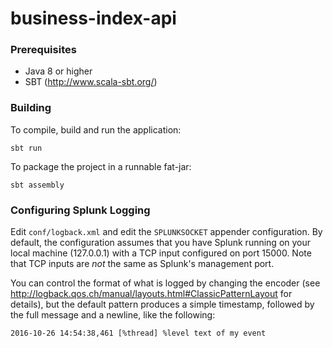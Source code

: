 # business-index-api

### Prerequisites

* Java 8 or higher
* SBT (http://www.scala-sbt.org/)

### Building

To compile, build and run the application:

```shell
sbt run
```

To package the project in a runnable fat-jar:

```shell
sbt assembly
```

### Configuring Splunk Logging

Edit `conf/logback.xml` and edit the `SPLUNKSOCKET` appender configuration. By default, 
the configuration assumes that you have Splunk running on your local machine (127.0.0.1) with a TCP input configured
on port 15000. Note that TCP inputs are *not* the same as Splunk's management port.

You can control the format of what is logged by changing the encoder 
(see http://logback.qos.ch/manual/layouts.html#ClassicPatternLayout for details), but the default pattern produces 
a simple timestamp, followed by the full message and a newline, like the following:

```
2016-10-26 14:54:38,461 [%thread] %level text of my event
```